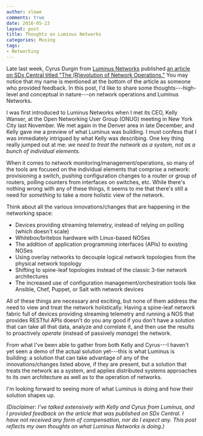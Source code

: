 ```yaml
---
author: slowe
comments: true
date: 2016-05-23
layout: post
title: Thoughts on Luminus Networks
categories: Musing
tags:
- Networking
---
```


Late last week, Cyrus Durgin from [Luminus Networks][link-1] published [an article on SDx Central titled "The (R)evolution of Network Operations."][link-2] You may notice that my name is mentioned at the bottom of the article as someone who provided feedback. In this post, I'd like to share some thoughts---high-level and conceptual in nature---on network operations and Luminus Networks.

I was first introduced to Luminus Networks when I met its CEO, Kelly Wanser, at the Open Networking User Group (ONUG) meeting in New York City last November. We met again in the Denver area in late December, and Kelly gave me a preview of what Luminus was building. I must confess that I was immediately intrigued by what Kelly was describing. One key thing really jumped out at me: _we need to treat the network as a system, not as a bunch of individual elements._

When it comes to network monitoring/management/operations, so many of the tools are focused on the individual elements that comprise a network: provisioning a switch, pushing configuration changes to a router or group of routers, polling counters from interfaces on switches, etc. While there's nothing wrong with any of these things, it seems to me that there's still a need for _something_ to take a more holistic view of the network.

Think about all the various innovations/changes that are happening in the networking space:

* Devices providing streaming telemetry, instead of relying on polling (which doesn't scale)
* Whitebox/britebox hardware with Linux-based NOSes
* The addition of application programming interfaces (APIs) to existing NOSes
* Using overlay networks to decouple logical network topologies from the physical network topology
* Shifting to spine-leaf topologies instead of the classic 3-tier network architectures
* The increased use of configuration management/orchestration tools like Ansible, Chef, Puppet, or Salt with network devices

All of these things are necessary and exciting, but none of them address the need to view and treat the network holistically. Having a spine-leaf network fabric full of devices providing streaming telemetry and running a NOS that provides RESTful APIs doesn't do you any good if you don't have a solution that can take all that data, analyze and correlate it, and then use the results to proactively _operate_ (instead of passively _manage_) the network.

From what I've been able to gather from both Kelly and Cyrus---I haven't yet seen a demo of the actual solution yet---this is what Luminus is building: a solution that can take advantage of any of the innovations/changes listed above, if they are present, but a solution that treats the network as a system, and applies distributed systems approaches to its own architecture as well as to the operation of networks.

I'm looking forward to seeing more of what Luminus is doing and how their solution shapes up.

_(Disclaimer: I've talked extensively with Kelly and Cyrus from Luminus, and I provided feedback on the article that was published on SDx Central. I have not received any form of compensation, nor do I expect any. This post reflects my own thoughts on what Luminus Networks is doing.)_



[link-1]: http://www.luminusnetworks.com/
[link-2]: https://www.sdxcentral.com/articles/contributed/networking-revolution-network-operations-cyrus-durgin/2016/05/
